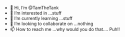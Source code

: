 - 👋 Hi, I’m @TamTheTank
- 👀 I’m interested in ...stuff
- 🌱 I’m currently learning ...stuff
- 💞️ I’m looking to collaborate on ...nothing
- 📫 How to reach me ...why would you do that.... Puh!!

<!---
TamTheTank/TamTheTank is a ✨ special ✨ repository because its `README.md` (this file) appears on your GitHub profile.
You can click the Preview link to take a look at your changes.
--->
